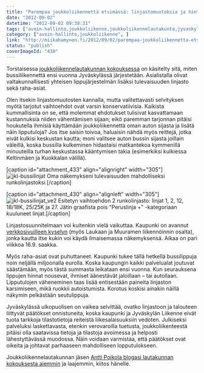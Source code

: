```yaml
---
title: "Parempaa joukkoliikennettä etsimässä: linjastomuutoksia ja hintojenkorotuksia"
date: "2012-09-02"
datetime: "2012-09-02 09:38:31"
tags: ["avoin-hallinto,joukkoliikenne,joukkoliikennelautakunta,jyvaskylan-liikenne", ]
category: ["avoin-hallinto,joukkoliikenne", ]
link: "http://miikahamynen.fi/2012/09/02/parempaa-joukkoliikennetta-etsimassa-linjastomuutoksia-ja-hintojenkorotuksia/"
status: "publish"
coverImageId: "430"
---
```


Torstaisessa [joukkoliikennelautakunnan kokouksessa](http://www3.jkl.fi/paatokset/jlltk/2012/30081630.1/index.htm) on käsitelty sitä, miten bussiliikennettä ensi vuonna Jyväskylässä järjestetään. Asialistalla olivat valtakunnallisesti yhteisen lippujärjestelmän lisäksi tulevaisuuden linjasto sekä raha-asiat.

Olen itsekin linjastomuutosten kannalla, mutta valitettavasti selvityksen myötä tarjotut vaihtoehdot ovat varsin konservatiivisia. Kaikista kummallisinta on se, että molemmat ehdotukset tulisivat kasvattamaan kustannuksia niiden vähentämisen sijaan; eikö paremman tarjonnan pitäisi houkutella ihmisiä käyttämään joukkoliikennettä oman auton sijasta ja lisätä näin lipputuloja? Jos itse saisin toivoa, haluaisin nähdä myös reittejä, jotka eivät kulkisi keskustan kautta; moni valitsee auton bussin sijasta joillain väleillä, koska bussilla kulkeminen hidastaisi matkantekoa kymmenillä minuuteilla turhan keskustassa kääntymisen takia (esimerkiksi kulkiessa Keltinmäen ja Kuokkalan välillä).

\[caption id="attachment\_433" align="alignright" width="305"\]![](http://miikahamynen.fi/wp-content/uploads/2012/09/jkl-bussilinjat.png "jkl-bussilinjat") Oma näkemykseni tulevaisuuden mahdolliseksi runkolinjastoksi.\[/caption\]

\[caption id="attachment\_430" align="alignleft" width="305"\]![](http://miikahamynen.fi/wp-content/uploads/2012/09/jkl-bussilinjat_ve2.png "jkl-bussilinjat_ve2") Esitetyn vaihtoehdon 2 runkolinjasto: linjat 1, 2, 12, 18/18K, 25/25K ja 27. Jätin graafista pois "Peruslinja +" -kategoriaan kuuluneet linjat.\[/caption\]

Linjastosuunnitelmaan voi kuitenkin vielä vaikuttaa. Kaupunki on avannut [verkkosivuilleen kyselyn](http://www.jyvaskyla.fi/kadut/joukkoliikenne) (myös Laukaan ja Muuramen liikennöinnin osalta), jonka kautta itse kukin voi käydä ilmaisemassa näkemyksensä. Aikaa on pari viikkoa 16.9. saakka.

Myös raha-asiat ovat puhuttaneet. Kaupunki tukee tällä hetkellä bussilippuja noin neljällä miljoonalla eurolla. Koska kaupungin kaikki palvelualat joutuvat säästämään, myös tästä summasta leikataan ensi vuonna. Kun seurauksena lippujen hinnat nousevat, ihmiset äänestävät jaloillaan – tai autollaan. Lipputulojen väheneminen taas lisää entisestään paineita linjaston karsimiseen, mikä ruokkii autoistumista. Korotus koskisi ainakin näillä näkymin pelkästään seutulippuja.

Jyväskylässä ulkopuolisen on vaikea selvittää, ovatko linjastoon ja talouteen liittyvät päätökset onnistuneita, koska kaupunki ja Jyväskylän Liikenne eivät tuota tarkkoja tilastotietoja reiteistä liikesalaisuuksiin vedoten. Julkiseksi palveluksi laskettavasta, etenkin verovaroilla tuetusta, joukkoliikenteestä pitäisi olla saatavissa tietoja ja tilastoja avoimessa ja helposti lähestyttävässä muodossa. Näin voidaan varmistaa, että päätökset ovat oikeita ja johtavat parhaaseen mahdolliseen lopputulokseen.

Joukkoliikennelautakunnan jäsen [Antti Poikola blogasi lautakunnan kokouksesta aiemmin](http://joukkoliikennelautakunta.wordpress.com/2012/08/31/joukkoliikennelautakunta-30-8-2012/) ja laajemmin, kiitos hänelle.
